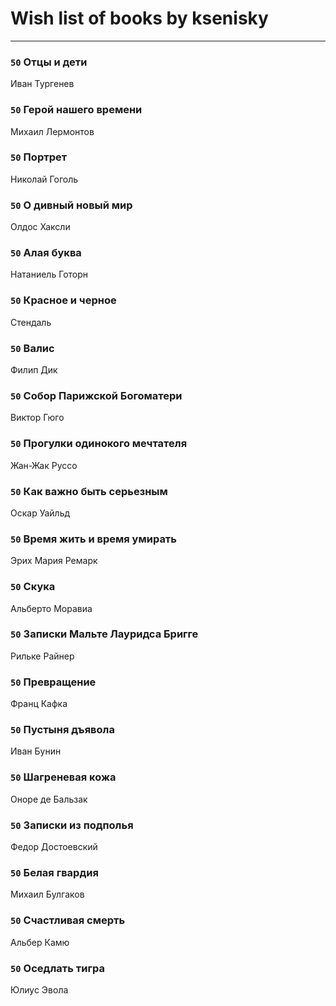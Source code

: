 # Wish list of books by ksenisky
---

### `50` Отцы и дети
Иван Тургенев

### `50` Герой нашего времени
Михаил Лермонтов

### `50` Портрет
Николай Гоголь

### `50` О дивный новый мир
Олдос Хаксли

### `50` Алая буква
Натаниель Готорн

### `50` Красное и черное
Стендаль

### `50` Валис
Филип Дик

### `50` Собор Парижской Богоматери
Виктор Гюго

### `50` Прогулки одинокого мечтателя
Жан-Жак Руссо

### `50` Как важно быть серьезным
Оскар Уайльд

### `50` Время жить и время умирать
Эрих Мария Ремарк

### `50` Скука
Альберто Моравиа

### `50` Записки Мальте Лауридса Бригге
Рильке Райнер

### `50` Превращение
Франц Кафка

### `50` Пустыня дъявола
Иван Бунин

### `50` Шагреневая кожа
Оноре де Бальзак

### `50` Записки из подполья
Федор Достоевский

### `50` Белая гвардия
Михаил Булгаков

### `50` Счастливая смерть
Альбер Камю

### `50` Оседлать тигра
Юлиус Эвола

